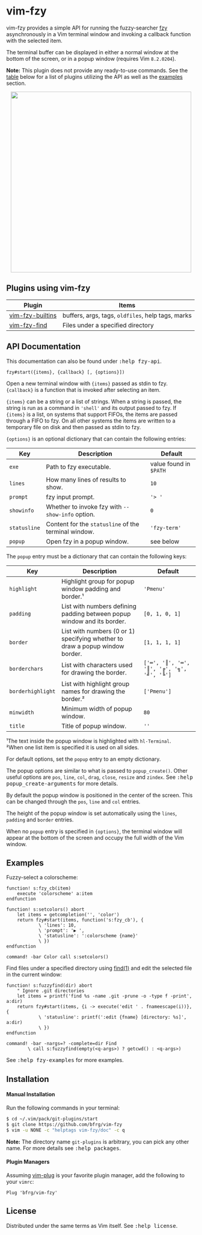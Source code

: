 # vim-fzy

vim-fzy provides a simple API for running the fuzzy-searcher [fzy][fzy]
asynchronously in a Vim terminal window and invoking a callback function with
the selected item.

The terminal buffer can be displayed in either a normal window at the bottom
of the screen, or in a popup window (requires Vim `8.2.0204`).

**Note:** This plugin does not provide any ready-to-use commands. See the
[table](#plugins-using-vim-fzy) below for a list of plugins utilizing the API as
well as the [examples](#examples) section.

<dl>
  <p align="center">
  <a href="https://asciinema.org/a/268637">
    <img src="https://asciinema.org/a/268637.png" width="480">
  </a>
  </p>
</dl>


## Plugins using vim-fzy

| Plugin                       | Items                                             |
|------------------------------|---------------------------------------------------|
| [vim-fzy-builtins][builtins] | buffers, args, tags, `oldfiles`, help tags, marks |
| [vim-fzy-find][fzy-find]     | Files under a specified directory                 |


## API Documentation

This documentation can also be found under <kbd>:help fzy-api</kbd>.

```vim
fzy#start({items}, {callback} [, {options}])
```
Open a new terminal window with `{items}` passed as stdin to fzy. `{callback}`
is a function that is invoked after selecting an item.

`{items}` can be a string or a list of strings. When a string is passed, the
string is run as a command in `'shell'` and its output passed to fzy. If
`{items}` is a list, on systems that support FIFOs, the items are passed through
a FIFO to fzy. On all other systems the items are written to a temporary file on
disk and then passed as stdin to fzy.

`{options}` is an optional dictionary that can contain the following entries:

| Key          | Description                                           | Default                |
| ------------ | ----------------------------------------------------- | ---------------------- |
| `exe`        | Path to fzy executable.                               | value found in `$PATH` |
| `lines`      | How many lines of results to show.                    | `10`                   |
| `prompt`     | fzy input prompt.                                     | `'> '`                 |
| `showinfo`   | Whether to invoke fzy with `--show-info` option.      | `0`                    |
| `statusline` | Content for the `statusline` of the terminal window.  | `'fzy-term'`           |
| `popup`      | Open fzy in a popup window.                           | see below              |

The `popup` entry must be a dictionary that can contain the following keys:

| Key               | Description                                                                  | Default                                    |
| ----------------- | ---------------------------------------------------------------------------- | ------------------------------------------ |
| `highlight`       | Highlight group for popup window padding and border.¹                        | `'Pmenu'`                                  |
| `padding`         | List with numbers defining padding between popup window and its border.      | `[0, 1, 0, 1]`                             |
| `border`          | List with numbers (0 or 1) specifying whether to draw a popup window border. | `[1, 1, 1, 1]`                             |
| `borderchars`     | List with characters used for drawing the border.                            | `['═', '║', '═', '║', '╔', '╗', '╝', '╚']` |
| `borderhighlight` | List with highlight group names for drawing the border.²                     | `['Pmenu']`                                |
| `minwidth`        | Minimum width of popup window.                                               | `80`                                       |
| `title`           | Title of popup window.                                                       | `''`                                       |

¹The text inside the popup window is highlighted with `hl-Terminal`.</br>
²When one list item is specified it is used on all sides.

For default options, set the `popup` entry to an empty dictionary.

The popup options are similar to what is passed to `popup_create()`. Other
useful options are `pos`, `line`, `col`, `drag`, `close`, `resize` and `zindex`.
See <kbd>:help popup\_create-arguments</kbd> for more details.

By default the popup window is positioned in the center of the screen. This can
be changed through the `pos`, `line` and `col` entries.

The height of the popup window is set automatically using the `lines`, `padding`
and `border` entries.

When no `popup` entry is specified in `{options}`, the terminal window will
appear at the bottom of the screen and occupy the full width of the Vim window.


## Examples

Fuzzy-select a colorscheme:
```vim
function! s:fzy_cb(item)
    execute 'colorscheme' a:item
endfunction

function! s:setcolors() abort
    let items = getcompletion('', 'color')
    return fzy#start(items, function('s:fzy_cb'), {
            \ 'lines': 10,
            \ 'prompt': '▶ ',
            \ 'statusline': ':colorscheme {name}'
            \ })
endfunction

command! -bar Color call s:setcolors()
```

Find files under a specified directory using [find(1)][find] and edit the
selected file in the current window:
```vim
function! s:fuzzyfind(dir) abort
    " Ignore .git directories
    let items = printf('find %s -name .git -prune -o -type f -print', a:dir)
    return fzy#start(items, {i -> execute('edit ' . fnameescape(i))}, {
            \ 'statusline': printf(':edit {fname} [directory: %s]', a:dir)
            \ })
endfunction

command! -bar -nargs=? -complete=dir Find
        \ call s:fuzzyfind(empty(<q-args>) ? getcwd() : <q-args>)
```
See <kbd>:help fzy-examples</kbd> for more examples.


## Installation

#### Manual Installation

Run the following commands in your terminal:
```bash
$ cd ~/.vim/pack/git-plugins/start
$ git clone https://github.com/bfrg/vim-fzy
$ vim -u NONE -c "helptags vim-fzy/doc" -c q
```
**Note:** The directory name `git-plugins` is arbitrary, you can pick any other
name. For more details see <kbd>:help packages</kbd>.

#### Plugin Managers

Assuming [vim-plug][plug] is your favorite plugin manager, add the following to
your `vimrc`:
```vim
Plug 'bfrg/vim-fzy'
```


## License

Distributed under the same terms as Vim itself. See <kbd>:help license</kbd>.

[fzy]: https://github.com/jhawthorn/fzy
[find]: https://pubs.opengroup.org/onlinepubs/9699919799/utilities/find.html
[builtins]: https://github.com/bfrg/vim-fzy-builtins
[fzy-find]: https://github.com/bfrg/vim-fzy-find
[plug]: https://github.com/junegunn/vim-plug

